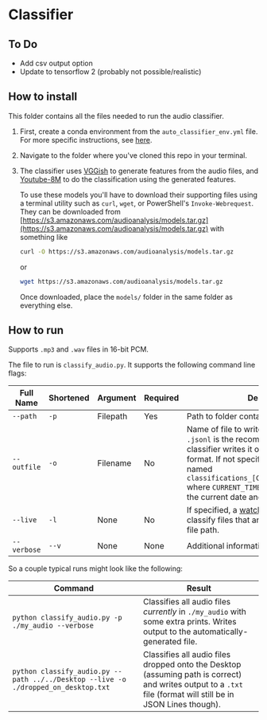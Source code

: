 # Classifier

## To Do

* Add csv output option
* Update to tensorflow 2 (probably not possible/realistic)

## How to install

This folder contains all the files needed to run the audio classifier.

1. First, create a conda environment from the `auto_classifier_env.yml` file. For more specific instructions, see [here](https://docs.conda.io/projects/conda/en/latest/user-guide/tasks/manage-environments.html).
2. Navigate to the folder where you've cloned this repo in your terminal.
3. The classifier uses [VGGish](https://github.com/tensorflow/models/tree/master/research/audioset/vggish) to generate features from the audio files, and [Youtube-8M](https://github.com/google/youtube-8m) to do the classification using the generated features.

   To use these models you'll have to download their supporting files using a terminal utility such as `curl`, `wget`, or PowerShell's `Invoke-Webrequest`. They can be downloaded from [https://s3.amazonaws.com/audioanalysis/models.tar.gz](https://s3.amazonaws.com/audioanalysis/models.tar.gz) with something like

    ```bash
    curl -O https://s3.amazonaws.com/audioanalysis/models.tar.gz
    ```

    or

    ```bash
    wget https://s3.amazonaws.com/audioanalysis/models.tar.gz
    ```

   Once downloaded, place the `models/` folder in the same folder as everything else.

## How to run

Supports `.mp3` and `.wav` files in 16-bit PCM.

The file to run is `classify_audio.py`. It supports the following command line flags:

| Full Name   | Shortened | Argument | Required | Description                                                                                                                                  |
|-------------|-----------|----------|----------|----------------------------------------------------------------------------------------------------------------------------------------------|
| `--path`    | `-p`      | Filepath | Yes      | Path to folder containing files to classify                                                                                                  |
| `--outfile` | `-o`      | Filename | No       | Name of file to write classifications to. `.jsonl` is the recommended type, since the classifier writes it output in the [JSON Lines](http://jsonlines.org/) format. If not specified the output file will be named `classifications_[CURRENT_TIMESTAMP].jsonl` where `CURRENT_TIMESTAMP` is, you guessed it, the current date and time.o                                                                                                                                       |
| `--live`    | `-l`      | None     | No       | If specified, a [watchdog](https://pypi.org/project/watchdog/) will be created to classify files that are placed in the specified file path. |
| `--verbose` | `--v`     | None     | None     | Additional information is printed                                                                                                            

So a couple typical runs might look like the following:

| Command                                                                            | Result                                                                                                                                                         |
|------------------------------------------------------------------------------------|----------------------------------------------------------------------------------------------------------------------------------------------------------------|
| `python classify_audio.py -p ./my_audio --verbose`                                 | Classifies all audio files _currently_ in `./my_audio` with some extra prints. Writes output to the automatically-generated file.                              |
| `python classify_audio.py --path ../../Desktop --live -o ./dropped_on_desktop.txt`  | Classifies all audio files dropped onto the Desktop (assuming path is correct) and writes output to a `.txt` file (format will still be in JSON Lines though). |
